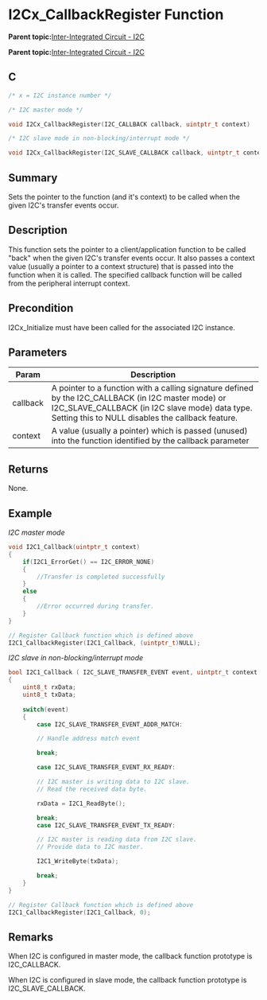 # I2Cx\_CallbackRegister Function

**Parent topic:**[Inter-Integrated Circuit - I2C](GUID-9FF2770C-87B8-47A2-830B-AA9EB23ACFEC.md)

**Parent topic:**[Inter-Integrated Circuit - I2C](GUID-84B7C9F3-533A-4A83-9104-9196F8070FF2.md)

## C

```c
/* x = I2C instance number */

/* I2C master mode */

void I2Cx_CallbackRegister(I2C_CALLBACK callback, uintptr_t context)			

/* I2C slave mode in non-blocking/interrupt mode */

void I2Cx_CallbackRegister(I2C_SLAVE_CALLBACK callback, uintptr_t context)	
```

## Summary

Sets the pointer to the function \(and it's context\) to be called when the given I2C's transfer events occur.

## Description

This function sets the pointer to a client/application function to be called "back" when the given I2C's transfer events occur. It also passes a context value \(usually a pointer to a context structure\) that is passed into the function when it is called. The specified callback function will be called from the peripheral interrupt context.

## Precondition

I2Cx\_Initialize must have been called for the associated I2C instance.

## Parameters

|Param|Description|
|-----|-----------|
|callback|A pointer to a function with a calling signature defined by the I2C\_CALLBACK \(in I2C master mode\) or I2C\_SLAVE\_CALLBACK \(in I2C slave mode\) data type. Setting this to NULL disables the callback feature.|
|context|A value \(usually a pointer\) which is passed \(unused\) into the function identified by the callback parameter|

## Returns

None.

## Example

*I2C master mode*

```c
void I2C1_Callback(uintptr_t context)
{
    if(I2C1_ErrorGet() == I2C_ERROR_NONE)
    {
        //Transfer is completed successfully
    }
    else
    {
        //Error occurred during transfer.
    }
}

// Register Callback function which is defined above
I2C1_CallbackRegister(I2C1_Callback, (uintptr_t)NULL);
```

*I2C slave in non-blocking/interrupt mode*

```c
bool I2C1_Callback ( I2C_SLAVE_TRANSFER_EVENT event, uintptr_t context )
{
	uint8_t rxData;
	uint8_t txData;
	
    switch(event)
    {
        case I2C_SLAVE_TRANSFER_EVENT_ADDR_MATCH:

        // Handle address match event

        break;

        case I2C_SLAVE_TRANSFER_EVENT_RX_READY:

        // I2C master is writing data to I2C slave.
        // Read the received data byte.

        rxData = I2C1_ReadByte();

        break;
        case I2C_SLAVE_TRANSFER_EVENT_TX_READY:

        // I2C master is reading data from I2C slave.
        // Provide data to I2C master.

        I2C1_WriteByte(txData);

        break;        
    }
}

// Register Callback function which is defined above
I2C1_CallbackRegister(I2C1_Callback, 0);
```

## Remarks

When I2C is configured in master mode, the callback function prototype is I2C\_CALLBACK.

When I2C is configured in slave mode, the callback function prototype is I2C\_SLAVE\_CALLBACK.


